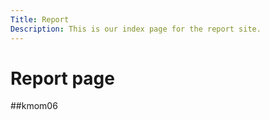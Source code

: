 ```yaml
---
Title: Report
Description: This is our index page for the report site.
---
```


Report page
==========================

##kmom06
